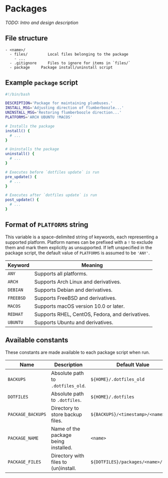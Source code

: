# Packages

_TODO: Intro and design description_

## File structure

```
- <name>/
  - files/         Local files belonging to the package
    - ...
  - .gitignore     Files to ignore for items in `files/`
  - package     Package install/uninstall script
```

## Example `package` script

```bash
#!/bin/bash

DESCRIPTION='Package for maintaining plumbuses.'
INSTALL_MSG='Adjusting direction of flumberboozle...'
UNINSTALL_MSG='Restoring flumberboozle direction...'
PLATFORMS='ARCH UBUNTU !MACOS'

# Installs the package
install() {
  # ...
}

# Uninstalls the package
uninstall() {
  # ...
}

# Executes before `dotfiles update` is run
pre_update() {
  # ...
}

# Executes after `dotfiles update` is run
post_update() {
  # ...
}
```

## Format of `PLATFORMS` string

This variable is a space-delimited string of keywords, each representing a
supported platform. Platform names can be prefixed with a `!` to exclude them
and mark them explicitly as unsupported. If left unspecified in the package
script, the default value of `PLATFORMS` is assumed to be `'ANY'`.

Keyword   | Meaning
----------|------------------------------------------------
`ANY`     | Supports all platforms.
`ARCH`    | Supports Arch Linux and derivatives.
`DEBIAN`  | Supports Debian and derivatives.
`FREEBSD` | Supports FreeBSD and derivatives.
`MACOS`   | Supports macOS version 10.0 or later.
`REDHAT`  | Supports RHEL, CentOS, Fedora, and derivatives.
`UBUNTU`  | Supports Ubuntu and derivatives.

## Available constants

These constants are made available to each package script when run.

Name              | Description                          | Default Value
------------------|--------------------------------------|------------------------------------
`BACKUPS`         | Absolute path to `.dotfiles_old`.    | `${HOME}/.dotfiles_old`
`DOTFILES`        | Absolute path to `.dotfiles`.        | `${HOME}/.dotfiles`
`PACKAGE_BACKUPS` | Directory to store backup files.     | `${BACKUPS}/<timestamp>/<name>`
`PACKAGE_NAME`    | Name of the package being installed. | `<name>`
`PACKAGE_FILES`   | Directory with files to (un)install. | `${DOTFILES}/packages/<name>/files`
